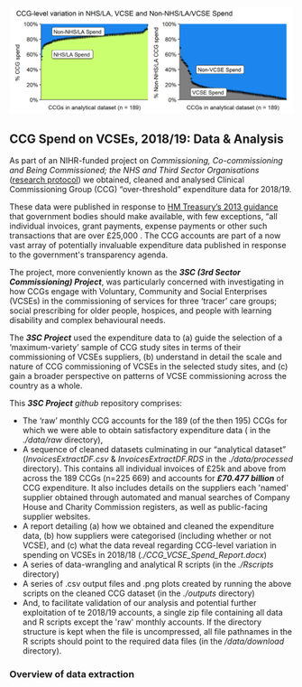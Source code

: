 <!--
This is used to add comments and it can span multiple lines.
Here I run the underlying R script as soon as possible to produce figures and tables
This is so I can include information from the R script in the header

-->
![Illustrative Header Image](./outputs/HeaderJointPlot.png)
## CCG Spend on VCSEs, 2018/19:  Data & Analysis

As part of an NIHR-funded project on *Commissioning, Co-commissioning and Being Commissioned; the NHS and Third Sector Organisations* ([research protocol](https://tinyurl.com/tvpx3ty2)) we obtained, cleaned and analysed Clinical Commissioning Group (CCG) “over-threshold” expenditure data for 2018/19. 

These data were published in response to [HM Treasury’s 2013 guidance](https://tinyurl.com/4m9p23hp) that government bodies should make available, with few exceptions, “all individual invoices, grant payments, expense payments or other such transactions that are over £25,000 . The CCG accounts are part of a now vast array of potentially invaluable expenditure data published in response to the government's transparency agenda.

The project, more conveniently known as the ***3SC (3rd Sector Commissioning) Project***, was particularly concerned with investigating in how CCGs engage with Voluntary, Community and Social Enterprises (VCSEs) in the commissioning of services for three ‘tracer’ care groups; social prescribing for older people, hospices, and people with learning disability and complex behavioural needs.

The ***3SC Project*** used the expenditure data to (a) guide the selection of a ‘maximum-variety’ sample of CCG study sites in terms of their commissioning of VCSEs suppliers, (b) understand in detail the scale and nature of CCG commissioning of VCSEs in the selected study sites, and (c) gain a broader perspective on patterns of VCSE commissioning across the country as a whole.

This ***3SC Project*** *github* repository comprises:
- The ‘raw’ monthly CCG accounts for the 189 (of the then 195) CCGs for which we were able to obtain satisfactory expenditure data ( in the *./data/raw* directory),
- A sequence of cleaned datasets culminating in our “analytical dataset” (*InvoicesExtractDF.csv* & *InvoicesExtractDF.RDS* in the *./data/processed* directory). This contains all individual invoices of £25k and above from across the 189 CCGs (n=225 669) and accounts for ***£70.477 billion*** of CCG expenditure. It also includes details on the suppliers each 'named' supplier obtained through automated and manual searches of Company House and Charity Commission registers, as well as public-facing supplier websites.
- A report detailing (a) how we obtained and cleaned the expenditure data, (b) how suppliers were categorised (including whether or not VCSE), and (c) what the data reveal regarding CCG-level variation in spending on VCSEs in 2018/18 (*./CCG_VCSE_Spend_Report.docx*)
- A series of data-wrangling and analytical R scripts (in the *./Rscripts* directory)
- A series of .csv output files and .png plots created by running the above scripts on the cleaned CCG dataset (in the *./outputs* directory)
- And, to facilitate validation of our analysis and potential further exploitation of te 2018/19 accounts, a single zip file containing all data and R scripts except the 'raw' monthly accounts. If the directory structure is kept when the file is uncompressed, all file pathnames in the R scripts should point to the required data files (in the */data/download* directory).

### Overview of data extraction

